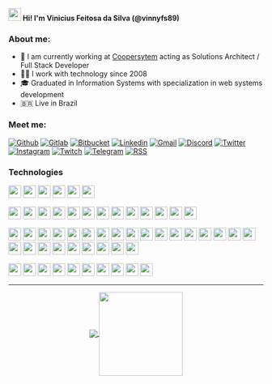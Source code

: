 
**<img src="https://raw.githubusercontent.com/jadilson12/jadilson12/master/assets/hi.gif" width="25"> Hi! I'm Vinicius Feitosa da Silva (@vinnyfs89)**

### About me:

- 💼 I am currently working at [Coopersytem](https://www.coopersystem.com.br) acting as Solutions Architect / Full Stack Developer
- 👨‍💻 I work with technology since 2008
- 🎓 Graduated in Information Systems with specialization in web systems development
- 🇧🇷 Live in Brazil

### Meet me:


[![Github](https://img.shields.io/badge/-Github-181717?style=for-the-badge&logo=Github&logoColor=white)](https://github.com/vinnyfs89) 
[![Gitlab](http://img.shields.io/badge/-Gitlab-388e3c?style=for-the-badge&logo=Gitlab&logoColor=white)](https://gitlab.com/vinnyfs89) 
[![Bitbucket](http://img.shields.io/badge/-Bitbucket-006db3?style=for-the-badge&logo=bitbucket&logoColor=white)](https://bitbucket.org/vinnyfs89) 
[![Linkedin](https://img.shields.io/badge/-LinkedIn-blue?style=for-the-badge&logo=Linkedin&logoColor=white)](https://www.linkedin.com/in/vinnyfs89) 
[![Gmail](http://img.shields.io/badge/-Gmail-D14836?style=for-the-badge&logo=Gmail&logoColor=white)](mailto:viniciusfesil@gmail.com)
[![Discord](http://img.shields.io/badge/-Discord-7289DA?style=for-the-badge&logo=Discord&logoColor=white)](vinnyfs89#6443)
[![Twitter](http://img.shields.io/badge/-Twitter-1DA1F2?style=for-the-badge&logo=Twitter&logoColor=white)](https://twitter.com/vinnyfs89)
[![Instagram](http://img.shields.io/badge/-Instagram-E4405F?style=for-the-badge&logo=Instagram&logoColor=white)](https://www.instagram.com/vinnyfs89)
[![Twitch](http://img.shields.io/badge/-Twitch-9146FF?style=for-the-badge&logo=Twitch&logoColor=white)](https://www.twitch.tv/vinnyfs89)
[![Telegram](http://img.shields.io/badge/-Telegram-2CA5E0?style=for-the-badge&logo=Telegram&logoColor=white)](https://t.me/vinnyfs89)
[![RSS](http://img.shields.io/badge/-RSS-FFA500?style=for-the-badge&logo=RSS&logoColor=white)](https://github.com/vinnyfs89.atom)


### Technologies 


<img height="25" src="https://img.shields.io/badge/postgresql-336791.svg?&style=for-the-badge&logo=postgresql&logoColor=white"></img>
<img height="25" src="https://img.shields.io/badge/sqlserver-CC2927.svg?&style=for-the-badge&logo=microsoft-sql-server&logoColor=white"></img>
<img height="25" src="https://img.shields.io/badge/mysql-4479A1.svg?&style=for-the-badge&logo=mysql&logoColor=white"></img>
<img height="25" src="https://img.shields.io/badge/MariaDB-003545.svg?&style=for-the-badge&logo=MariaDB&logoColor=white"></img>
<img height="25" src="https://img.shields.io/badge/MongoDB-47A248.svg?&style=for-the-badge&logo=MongoDB&logoColor=white"></img>
<img height="25" src="https://img.shields.io/badge/Oracle-F80000.svg?&style=for-the-badge&logo=Oracle&logoColor=white"></img>


<img height="25" src="https://img.shields.io/badge/docker-33adff.svg?&style=for-the-badge&logo=docker&logoColor=white"></img>
<img height="25" src="https://img.shields.io/badge/rancher-0075A8.svg?&style=for-the-badge&logo=rancher&logoColor=white"></img>
<img height="25" src="https://img.shields.io/badge/kubernetes-326CE5.svg?&style=for-the-badge&logo=kubernetes&logoColor=white"></img>
[<img height="25" src="https://img.shields.io/badge/Swarm-FFA633.svg?&style=for-the-badge&logo=Swarm&logoColor=white"></img>](https://docs.docker.com/get-started/swarm-deploy/)
<img height="25" src="https://img.shields.io/badge/Jenkins-D24939.svg?&style=for-the-badge&logo=Jenkins&logoColor=white"></img>
<img height="25" src="https://img.shields.io/badge/SonarQube-4E9BCD.svg?&style=for-the-badge&logo=SonarQube&logoColor=white"></img>
<img height="25" src="https://img.shields.io/badge/Sentry-FB4226.svg?&style=for-the-badge&logo=Sentry&logoColor=white"></img>
<img height="25" src="https://img.shields.io/badge/Gitlab-388e3c.svg?style=for-the-badge&logo=Gitlab&logoColor=white"></img>
<img height="25" src="https://img.shields.io/badge/Github-181717.svg?style=for-the-badge&logo=Github&logoColor=white"></img>
<img height="25" src="https://img.shields.io/badge/-Bitbucket-006db3.svg?style=for-the-badge&logo=bitbucket&logoColor=white"></img>
<img height="25" src="https://img.shields.io/badge/Vercel-181717.svg?style=for-the-badge&logo=Vercel&logoColor=white"></img>
<img height="25" src="https://img.shields.io/badge/Heroku-430098.svg?&style=for-the-badge&logo=Heroku&logoColor=white"></img>
<img height="25" src="https://img.shields.io/badge/-Travis-purple.svg?&style=for-the-badge&logo=Travis&logoColor=white"></img>


<img height="25" src="https://img.shields.io/badge/ReactiveX-B7178C.svg?&style=for-the-badge&logo=ReactiveX&logoColor=white"></img>
<img height="25" src="https://img.shields.io/badge/html5-E34F26.svg?&style=for-the-badge&logo=html5&logoColor=white"></img>
<img height="25" src="https://img.shields.io/badge/css3-1572B6.svg?&style=for-the-badge&logo=css3&logoColor=white"></img> 
<img height="25" src="https://img.shields.io/badge/javascript-ffff00.svg?&style=for-the-badge&logo=javascript&logoColor=000"></img>
<img height="25" src="https://img.shields.io/badge/typescript-33adff.svg?&style=for-the-badge&logo=typescript&logoColor=white"></img>
<img height="25" src="https://img.shields.io/badge/nodejs-339933.svg?&style=for-the-badge&logo=node.js&logoColor=white"></img>
<img height="25" src="https://img.shields.io/badge/vue.js-4FC08D.svg?&style=for-the-badge&logo=vue.js&logoColor=white"></img>
<img height="25" src="https://img.shields.io/badge/Vuetify-1867C0.svg?&style=for-the-badge&logo=Vuetify&logoColor=white"></img>
<img height="25" src="https://img.shields.io/badge/angular-E23237.svg?&style=for-the-badge&logo=angular&logoColor=white"> </img>
<img height="25" src="https://img.shields.io/badge/react-000033.svg?&style=for-the-badge&logo=react&logoColor=white"> </img>
<img height="25" src="https://img.shields.io/badge/nestjs-E0234E.svg?&style=for-the-badge&logo=nestjs&logoColor=white"> </img>
<img height="25" src="https://img.shields.io/badge/Prettier-F7B93E.svg?&style=for-the-badge&logo=Prettier&logoColor=white"> </img>
<img height="25" src="https://img.shields.io/badge/ESLint-4B32C3.svg?&style=for-the-badge&logo=ESLint&logoColor=white"> </img>
<img height="25" src="https://img.shields.io/badge/material-33adff.svg?&style=for-the-badge&logo=material-ui&logoColor=white"> </img>
<img height="25" src="https://img.shields.io/badge/bootstrap-33adff.svg?&style=for-the-badge&logo=bootstrap&logoColor=white"> </img>
<img height="25" src="https://img.shields.io/badge/python-3776AB.svg?&style=for-the-badge&logo=python&logoColor=white"> </img>
<img height="25" src="https://img.shields.io/badge/php-4da6ff.svg?&style=for-the-badge&logo=php&logoColor=white"> </img>
<img height="25" src="https://img.shields.io/badge/zend-framework-68B604.svg?&style=for-the-badge&logo=zend-framework&logoColor=white"></img>
<img height="25" src="https://img.shields.io/badge/laravel-FF2D20.svg?&style=for-the-badge&logo=laravel&logoColor=white"> </img>
<img height="25" src="https://img.shields.io/badge/Lumen-E74430.svg?&style=for-the-badge&logo=Lumen&logoColor=white"> </img>
<img height="25" src="https://img.shields.io/badge/symfony-000000.svg?&style=for-the-badge&logo=symfony&logoColor=white"></img>
<img height="25" src="https://img.shields.io/badge/wordpress-21759B.svg?&style=for-the-badge&logo=wordpress&logoColor=white"></img>
<img height="25" src="https://img.shields.io/badge/Woo-96588A.svg?&style=for-the-badge&logo=Woo&logoColor=white"></img>
<img height="25" src="https://img.shields.io/badge/Composer-885630.svg?&style=for-the-badge&logo=composer&logoColor=white"> </img>
<img height="25" src="https://img.shields.io/badge/.NET-5C2D91.svg?&style=for-the-badge&logo=.NET&logoColor=white"></img>
<img height="25" src="https://img.shields.io/badge/-Java-blue?style=for-the-badge&logo=Java&logoColor=red"></img>


<img height="25" src="https://img.shields.io/badge/GraphQL-E10098.svg?&style=for-the-badge&logo=GraphQL&logoColor=white"></img>
<img height="25" src="https://img.shields.io/badge/Swagger-85EA2D.svg?&style=for-the-badge&logo=Swagger&logoColor=black"></img>
<img height="25" src="https://img.shields.io/badge/Git-F05032.svg?&style=for-the-badge&logo=Git&logoColor=white"></img>
<img height="25" src="https://img.shields.io/badge/NGinx-269539.svg?&style=for-the-badge&logo=NGinx&logoColor=white"></img> 
<img height="25" src="https://img.shields.io/badge/Apache-D22128.svg?&style=for-the-badge&logo=Apache&logoColor=white"></img>
<img height="25" src="https://img.shields.io/badge/Ubuntu-E95420.svg?&style=for-the-badge&logo=Ubuntu&logoColor=white"></img>
<img height="25" src="https://img.shields.io/badge/Gnome-purple.svg?&style=for-the-badge&logo=Gnome&logoColor=white"></img>
<img height="25" src="https://img.shields.io/badge/-Kde-4A86CF.svg?&style=for-the-badge&logo=Kde&logoColor=white"></img>
<img height="25" src="https://img.shields.io/badge/RaspberryPi-C51A4A.svg?&style=for-the-badge&logo=RaspberryPi&logoColor=white"></img>
<img height="25" src="https://img.shields.io/badge/Arduino-00979D.svg?&style=for-the-badge&logo=Arduino&logoColor=white"></img>

---

<p align="center">
  <a href="https://github.com/vinnyfs89/github-readme-stats">
    <img
      align="center"
      src="https://github-readme-stats.vercel.app/api/top-langs/?username=vinnyfs89&layout=compact&theme=dracula"
    />
  </a>
  <a href="https://github.com/vinnyfs89/github-readme-stats">
    <img
      align="center"
      height="165"
      src="https://github-readme-stats.vercel.app/api?username=vinnyfs89&show_icons=true&theme=dracula"
    />
  </a>
</p>

